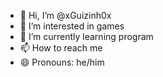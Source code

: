 - 👋 Hi, I’m @xGuizinh0x
- 👀 I’m interested in games
- 🌱 I’m currently learning program
- 📫 How to reach me 
- 😄 Pronouns: he/him


<!---
xGuizinh0x/xGuizinh0x is a ✨ special ✨ repository because its `README.md` (this file) appears on your GitHub profile.
You can click the Preview link to take a look at your changes.
--->
